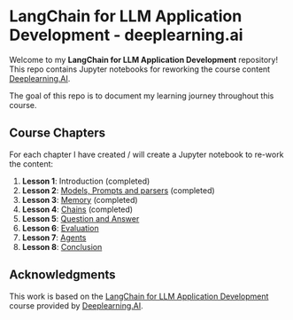 # LangChain for LLM Application Development - deeplearning.ai

Welcome to my **LangChain for LLM Application Development** repository! This repo contains Jupyter notebooks for reworking the course content [Deeplearning.AI](https://learn.deeplearning.ai).

The goal of this repo is to document my learning journey throughout this course.

## Course Chapters

For each chapter I have created / will create a Jupyter notebook to re-work the content:

1. **Lesson 1**: Introduction (completed)
2. **Lesson 2**: [Models, Prompts and parsers](./lessons/chapter2.ipynb) (completed)
3. **Lesson 3**: [Memory](./lessons/chapter3.ipynb) (completed)
4. **Lesson 4**: [Chains](./lessons/chapter4.ipynb) (completed)
5. **Lesson 5**: [Question and Answer]()
6. **Lesson 6**: [Evaluation]()
7. **Lesson 7**: [Agents]()
8. **Lesson 8**: [Conclusion]()

## Acknowledgments

This work is based on the [LangChain for LLM Application Development](https://learn.deeplearning.ai/courses/langchain/) course provided by [Deeplearning.AI](https://www.deeplearning.ai).